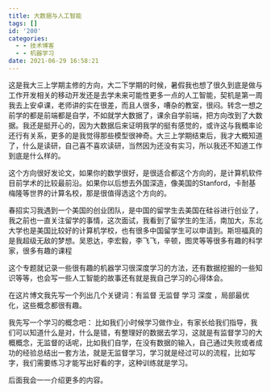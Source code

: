 ```yaml
---
title: 大数据与人工智能
tags: []
id: '200'
categories:
  - - 技术博客
  - - 机器学习
date: 2021-06-29 16:58:21
---
```


这是我大三上学期主修的方向，大二下学期的时候，暑假我也想了很久到底是做与工作开发相关的移动开发还是去学未来可能性更多一点的人工智能，契机是第一周我去上安卓课，老师讲的实在很差，而且人很多，嘈杂的教室，很闷。转念一想之前学的都是前端都是自学，不如就学大数据了，课余自学前端，把方向改到了大数据。我还是挺开心的，因为大数据后来证明我学的挺有感觉的，或许这与我概率论还行有关系，更多的是我觉得那些模型很神奇。大三上学期结束后，我才大概知道了，什么是读研，自己喜不喜欢读研，当然因为还没有实习，所以我还不知道工作到底是什么样的。

这个方向很好发论文，如果你的数学很好，是很适合都这个方向的，是计算机软件目前学术的比较最前沿。如果你以后想去外国深造，像美国的Stanford，卡耐基梅隆等世界的计算名校，那是很值得选这个方向的。

春招实习我遇到一个美国的创业团队，是中国的留学生去美国在硅谷进行创业了，我之前也一直关注留学的事情，这次面试，我看到了留学生的生活，南加大，东北大学也是美国比较好的计算机学校，也有很多中国留学生可以申请到。斯坦福真的是我超级无敌的梦想。吴恩达，李宏毅，李飞飞，辛顿，图灵等等很多有趣的科学家，很多有趣的课程

这个专题就记录一些很有趣的机器学习很深度学习的方法，还有数据挖掘的一些知识等等，也会写一些人工智能的故事还有就是我自己学习的心得体会。

在这片博文我先写一个列出几个关键词：有监督 无监督 学习 深度 ，局部最优化，这些概念都很有趣。

我先写一个学习的概念吧： 比如我们小时候学习做作业，有家长给我们指导，我们可以知道什么是对，什么是错，有整理好的数据去学习，这就是有监督学习的大概概念，无监督的话呢，比如我们自学，在没有数据的输入，自己通过失败或者成功的经验总结出一套方法，就是无监督学习，学习就是经过可以的流程，比如写字，我们需要练习才能写出好看的字，这种训练就是学习。

后面我会一一介绍更多的内容。